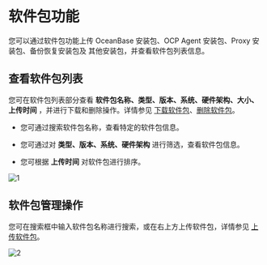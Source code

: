 # 软件包功能

您可以通过软件包功能上传 OceanBase 安装包、OCP Agent 安装包、Proxy 安装包、备份恢复安装包及 其他安装包，并查看软件包列表信息。

## 查看软件包列表

您可在软件包列表部分查看 **软件包名称、类型、版本、系统、硬件架构、大小、上传时间** ，并进行下载和删除操作。详情参见 [下载软件包](../7.manage-software-packages/2.download-the-software-package.md)、[删除软件包](../7.manage-software-packages/3.delete-software-packages.md)。

* 您可通过搜索软件包名称，查看特定的软件包信息。

* 您可通过对 **类型、版本、系统、硬件架构** 进行筛选，查看软件包信息。

* 您可根据 **上传时间** 对软件包进行排序。

![1](https://help-static-aliyun-doc.aliyuncs.com/assets/img/zh-CN/6862460261/p265876.png)

## 软件包管理操作

您可在搜索框中输入软件包名称进行搜索，或在右上方上传软件包，详情参见 [上传软件包](../7.manage-software-packages/1.upload-a-software-package.md)。

![2](https://help-static-aliyun-doc.aliyuncs.com/assets/img/zh-CN/6862460261/p265877.png)
